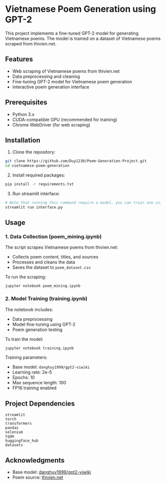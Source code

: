 # Vietnamese Poem Generation using GPT-2

This project implements a fine-tuned GPT-2 model for generating Vietnamese poems. The model is trained on a dataset of Vietnamese poems scraped from thivien.net.

## Features

- Web scraping of Vietnamese poems from thivien.net
- Data preprocessing and cleaning
- Fine-tuning GPT-2 model for Vietnamese poem generation
- Interactive poem generation interface

## Prerequisites

- Python 3.x
- CUDA-compatible GPU (recommended for training)
- Chrome WebDriver (for web scraping)

## Installation

1. Clone the repository:

```bash
git clone https://github.com/Duy1230/Poem-Generation-Project.git
cd vietnamese-poem-generation
```

2. Install required packages:

```bash
pip install -r requirements.txt
```

3. Run streamlit interface:

```bash
# Note that running this command require a model, you can train one using provided notebook
streamlit run interface.py
```

## Usage

### 1. Data Collection (poem_mining.ipynb)

The script scrapes Vietnamese poems from thivien.net:

- Collects poem content, titles, and sources
- Processes and cleans the data
- Saves the dataset to `poem_dataset.csv`

To run the scraping:

```bash
jupyter notebook poem_mining.ipynb
```

### 2. Model Training (training.ipynb)

The notebook includes:

- Data preprocessing
- Model fine-tuning using GPT-2
- Poem generation testing

To train the model:

```bash
jupyter notebook training.ipynb
```

Training parameters:

- Base model: `danghuy1999/gpt2-viwiki`
- Learning rate: 2e-5
- Epochs: 10
- Max sequence length: 100
- FP16 training enabled

## Project Dependencies

```
streamlit
torch
transformers
pandas
selenium
tqdm
huggingface_hub
datasets
```

## Acknowledgments

- Base model: [danghuy1999/gpt2-viwiki](https://huggingface.co/danghuy1999/gpt2-viwiki)
- Poem source: [thivien.net](https://www.thivien.net/)
